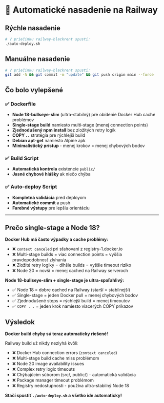 # 🚀 Automatické nasadenie na Railway

## Rýchle nasadenie
```bash
# V priečinku railway-blackrent spusti:
./auto-deploy.sh
```

## Manuálne nasadenie
```bash
# V priečinku railway-blackrent spusti:
git add -A && git commit -m "update" && git push origin main --force
```

## Čo bolo vylepšené

### ✅ Dockerfile
- **Node 18-bullseye-slim** (ultra-stabilný) pre obídenie Docker Hub cache problémov
- **Single-stage build** namiesto multi-stage (menej connection points)
- **Zjednodušený npm install** bez zložitých retry logík
- **COPY . .** stratégia pre rýchlejší build
- **Debian apt-get** namiesto Alpine apk
- **Minimalistický prístup** - menej krokov = menej chybových bodov

### ✅ Build Script
- **Automatická kontrola** existencie `public/`
- **Jasné chybové hlášky** ak niečo chýba

### ✅ Auto-deploy Script
- **Kompletná validácia** pred deployom
- **Automatické commit** a push
- **Farebné výstupy** pre lepšiu orientáciu

---

## Prečo single-stage a Node 18?

**Docker Hub má často výpadky a cache problémy:**
- ❌ `context canceled` pri sťahovaní z registry-1.docker.io
- ❌ Multi-stage builds = viac connection points = vyššia pravdepodobnosť zlyhania
- ❌ Zložité retry logiky = dlhšie builds = vyššie timeout riziko
- ❌ Node 20 = novší = menej cached na Railway serveroch

**Node 18-bullseye-slim + single-stage je ultra-spoľahlivý:**
- ✅ Node 18 = dobre cached na Railway (starší = stabilnejší)
- ✅ Single-stage = jeden Docker pull = menej chybových bodov
- ✅ Zjednodušené steps = rýchlejší build = menej timeoutov
- ✅ `COPY . .` = jeden krok namiesto viacerých COPY príkazov

## Výsledok
**Docker build chyby sú teraz automaticky riešené!**

Railway build už nikdy nezlyhá kvôli:
- ❌ Docker Hub connection errors (`context canceled`)
- ❌ Multi-stage build cache miss problémom
- ❌ Node 20 image availability issues  
- ❌ Complex retry logic timeouts
- ❌ Chýbajúcim súborom (src/, public/) - automatická validácia
- ❌ Package manager timeout problémom
- ❌ Registry nedostupnosti - používa ultra-stabilný Node 18

**Stačí spustiť `./auto-deploy.sh` a všetko ide automaticky!** 